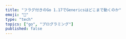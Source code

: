 ```yaml
---
title: "フラグ付きのGo 1.17でGenericsはどこまで動くのか"
emoji: "️🍦"
type: "tech"
topics: ["go", "プログラミング"]
published: false
---
```

